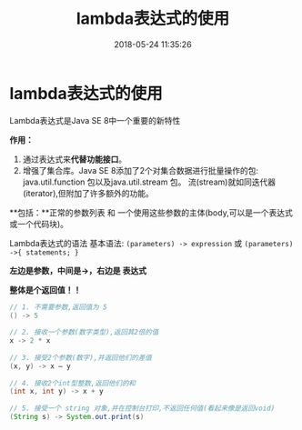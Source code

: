 ﻿---
title: lambda表达式的使用
date: 2018-05-24 11:35:26
tags: [Java]
categories: 编程技巧

---

# lambda表达式的使用
Lambda表达式是Java SE 8中一个重要的新特性

**作用：**
 1. 通过表达式来**代替功能接口**。
 2. 增强了集合库。Java SE 8添加了2个对集合数据进行批量操作的包: java.util.function
    包以及java.util.stream 包。 流(stream)就如同迭代器(iterator),但附加了许多额外的功能。

**包括：**正常的参数列表 和 一个使用这些参数的主体(body,可以是一个表达式或一个代码块)。



Lambda表达式的语法
基本语法:
`(parameters) -> expression`
或
`(parameters) ->{ statements; }`

**左边是参数，中间是->，右边是 表达式**

**整体是个返回值！！**

```Java
// 1. 不需要参数,返回值为 5  
() -> 5  
  
// 2. 接收一个参数(数字类型),返回其2倍的值  
x -> 2 * x  
  
// 3. 接受2个参数(数字),并返回他们的差值  
(x, y) -> x – y  
  
// 4. 接收2个int型整数,返回他们的和  
(int x, int y) -> x + y  
  
// 5. 接受一个 string 对象,并在控制台打印,不返回任何值(看起来像是返回void)  
(String s) -> System.out.print(s)
```